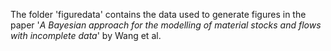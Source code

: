 The folder 'figuredata' contains the data used to generate figures in the paper '*A Bayesian approach for the modelling of material
stocks and flows with incomplete data*' by Wang et al.
